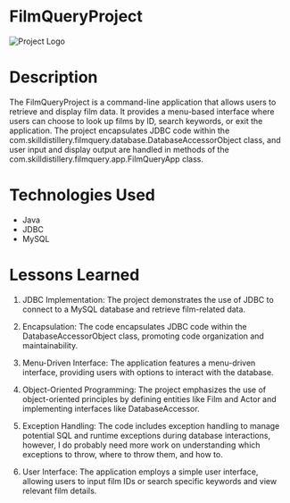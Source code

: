 # FilmQueryProject
![Project Logo](https://s3.amazonaws.com/nightjarprod/content/uploads/sites/249/2022/09/13235630/VidiotsVideoStoreRenderingZJ-e1668482351696.jpeg)

# Description
The FilmQueryProject is a command-line application that allows users to retrieve and display film data. It provides a menu-based interface where users can choose to look up films by ID, search keywords, or exit the application. The project encapsulates JDBC code within the com.skilldistillery.filmquery.database.DatabaseAccessorObject class, and user input and display output are handled in methods of the com.skilldistillery.filmquery.app.FilmQueryApp class.

# Technologies Used
- Java
- JDBC
- MySQL

# Lessons Learned
1. JDBC Implementation: The project demonstrates the use of JDBC to connect to a MySQL database and retrieve film-related data.

2. Encapsulation: The code encapsulates JDBC code within the DatabaseAccessorObject class, promoting code organization and maintainability.

3. Menu-Driven Interface: The application features a menu-driven interface, providing users with options to interact with the database.

4. Object-Oriented Programming: The project emphasizes the use of object-oriented principles by defining entities like Film and Actor and implementing interfaces like DatabaseAccessor.

5. Exception Handling: The code includes exception handling to manage potential SQL and runtime exceptions during database interactions, however, I do probably need more work on understanding which exceptions to throw, where to throw them, and how to.

6. User Interface: The application employs a simple user interface, allowing users to input film IDs or search specific keywords and view relevant film details.